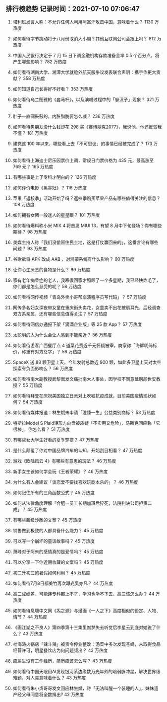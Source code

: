 
## 排行榜趋势 记录时间：2021-07-10 07:06:47
  
  1. 塔利班发言人称：不允许任何人利用阿富汗攻击中国，意味着什么？ 1130 万热度
    
  2. 如何看待字节跳动将于八月份取消大小周？其他互联网公司会跟上吗？ 812 万热度
    
  3. 中国人民银行决定于 7 月 15 日下调金融机构存款准备金率 0.5 个百分点，将产生哪些影响？ 782 万热度
    
  4. 如何看待湖南大学、湘潭大学就舱外航天服争议发表联合声明：携手作更大贡献？ 358 万热度
    
  5. 如何知道自己长得好不好看？ 353 万热度
    
  6. 如何看待乌兰图雅的《套马杆》，以及演唱过程中的「躲汉子」现象？ 321 万热度
    
  7. 肚子一直圆鼓鼓的，内脏脂肪要怎么减？ 236 万热度
    
  8. 如何看待男朋友没什么钱却花 298 买《赛博朋克2077》，我说他，他还反驳我不懂？ 181 万热度
    
  9. 建党这 100 年以来，哪些看上去「不可思议」的事情已经被完成了？ 173 万热度
    
  10. 如何看待上海迪士尼乐园票价上调，常规日门票价格为 435 元，最高涨至 769 元？ 165 万热度
    
  11. 有哪些事是上了专科才明白的？ 126 万热度
    
  12. 如何评价电影《黑寡妇》？ 116 万热度
    
  13. 苹果「返校季」活动开始了吗？返校季购买苹果产品有哪些值得关注的信息？ 108 万热度
    
  14. 如何拥有女团一般迷人的星星眼？ 101 万热度
    
  15. 如何看待爆料称小米 MIX 4 将首发 MIUI 13，有望 8 月中下旬登场？你有哪些期待？ 98 万热度
    
  16. 美媒主持人称「我们没偷原住民土地，这是打仗赢回来的」，这番言论有哪些问题？ 93 万热度
    
  17. 谷歌欲将 APK 改成 AAB ，对鸿蒙系统有什么影响？ 90 万热度
    
  18. 让你心生厌恶的食物是什么？ 89 万热度
    
  19. 家有老年痴呆症的老人，我寒假回家才照顾了一个多星期，我已经快炸毛了，你们都是怎么忍受的呢？ 58 万热度
    
  20. 如何看待网传视频「青岛外卖小哥帮崩溃程序员写代码」？ 57 万热度
    
  21. 网传多名妇女深夜带女童在重庆街头卖花，女童卖不出花被扇耳光，后经调查双方系亲属，还有哪些信息值得关注？ 57 万热度
    
  22. 如何看待网信办通报下架「滴滴企业版」等 25 款 App？ 57 万热度
    
  23. 太聪明的人为什么会让人感到不能亲近？ 56 万热度
    
  24. 如何看待游客广西餐厅点 4 道菜花费近千元怀疑被宰，商家称「海鲜明码标价，称重有对方签字」？ 56 万热度
    
  25. SpaceX 送 88 颗卫星上天，今年发射总数近 900 颗，如此多卫星上天对太空探索有负面影响么？ 56 万热度
    
  26. 如何看待南大副教授武黎嵩发文痛批南大人事处，因学校不同意延聘颜世安教授？ 55 万热度
    
  27. 如何看待拜登在庆祝美国独立日派对上吹嘘抗疫成就，目前美国疫情现状如何？ 54 万热度
    
  28. 如何看待媒体报道：林生斌未申请「潼臻一生」公益类别商标？ 53 万热度
    
  29. 特斯拉Model S Plaid矩形方向盘被质疑「不实用又危险」，马斯克回应称「它很棒」，你怎么看？ 51 万热度
    
  30. 有哪些女大学生好看的夏季穿搭？ 47 万热度
    
  31. 是什么颠覆了你对中国品牌汽车的认知，开始刮目相看？ 47 万热度
    
  32. 游戏《欧陆风云 4》有哪些有意思的玩法？ 46 万热度
    
  33. 新手女生该如何学会玩《王者荣耀》？ 46 万热度
    
  34. 为什么有人会建议「谈恋爱不要找喜欢玩剧本杀的」？ 46 万热度
    
  35. 如何记住所有的三角函数公式？ 45 万热度
    
  36. 如何从法律角度理解「合肥一员工长期加班后猝死，法院判决公司担责二成」？ 45 万热度
    
  37. 有哪些超级沙雕的文案？ 45 万热度
    
  38. 销售做到极致的人都具备什么能力？ 45 万热度
    
  39. 可以写一个崩坏的童话故事吗？ 45 万热度
    
  40. 萧峰对于阿朱的感情真的是爱情吗？ 45 万热度
    
  41. 可以分享一下你近期收藏的文案吗？ 45 万热度
    
  42. 初二升初三的暑假如何利用？ 45 万热度
    
  43. 如何看待7月8日都美竹再次曝光吴亦凡？ 44 万热度
    
  44. 高二成绩差，可能连专科都上不了，学习也学不下去，高三该怎么办？ 44 万热度
    
  45. 如何看待息壤中文网《炁之源》与漫画《一人之下》高度相似的设定、人物、情节？ 44 万热度
    
  46. 《画江湖之不良人》第四季第十三集里蚩梦失去听觉后李星云到底对她说了什么？ 43 万热度
    
  47. 杜海涛火锅店「辣斗辣」被责令停业整改：汤菜中多次发现苍蝇，未取得食品经营许可，明星餐饮店为何问题频出？ 43 万热度
    
  48. 应届生没有工作经历，简历应该怎么写？ 43 万热度
    
  49. 如何看待中国天眼用AI发现银河系边缘数万光年外的暗弱脉冲星，解决世界级难题，对人类意味着什么？ 43 万热度
    
  50. 如何看待朱小贞哥哥发文回应林生斌，称「无法叫醒一个装睡的人」，妹妹遗产经父母同意将全数捐出? 42 万热度
    